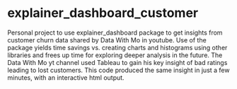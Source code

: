 # explainer_dashboard_customer

Personal project to use explainer_dashboard package to get insights from customer churn data shared by Data With Mo in youtube. Use of the package yields time savings vs. creating charts and histograms using other libraries and frees up time for exploring deeper analysis in the future.  The Data With Mo yt channel used Tableau to gain his key insight of bad ratings leading to lost customers.  This code produced the same insight in just a few minutes, with an interactive html output.
